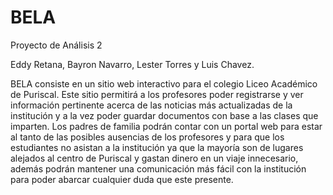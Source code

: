 # BELA
Proyecto de Análisis 2

Eddy Retana, 
Bayron Navarro,
Lester Torres y
Luis Chavez.

BELA consiste en un sitio web interactivo para el colegio Liceo Académico de Puriscal. Este sitio permitirá a los profesores poder registrarse y ver información pertinente acerca de las noticias más actualizadas de la institución y a la vez poder guardar documentos con base a las clases que imparten. Los padres de familia podrán contar con un portal web para estar al tanto de las posibles ausencias de los profesores y para que los estudiantes no asistan a la institución ya que la mayoría son de lugares alejados al centro de Puriscal y gastan dinero en un viaje innecesario, además podrán mantener una comunicación más fácil con la institución para poder abarcar cualquier duda que este presente.
